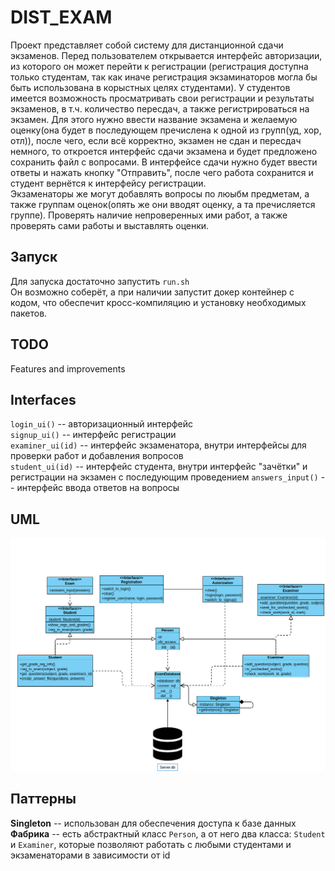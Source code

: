 # DIST_EXAM
Проект представляет собой систему для дистанционной сдачи экзаменов. Перед пользователем открывается интерфейс авторизации, из которого он может перейти к регистрации (регистрация доступна только студентам, так как иначе регистрация экзаминаторов могла бы быть использована в корыстных целях студентами). У студентов имеется возможность просматривать свои регистрации и результаты экзаменов, в т.ч. количество пересдач, а также регистрироваться на экзамен. Для этого нужно ввести название экзамена и желаемую оценку(она будет в последующем пречислена к одной из групп(уд, хор, отл)), после чего, если всё корректно, экзамен не сдан и пересдач немного, то откроется интерфейс сдачи экзамена и будет предложено сохранить файл с вопросами. В интерфейсе сдачи нужно будет ввести ответы и нажать кнопку "Отправить", после чего работа сохранится и студент вернётся к интерфейсу регистрации.  
Экзаменаторы же могут добавлять вопросы по люыбм предметам, а также группам оценок(опять же они вводят оценку, а та пречисляется группе). Проверять наличие непроверенных ими работ, а также проверять сами работы и выставлять оценки.

## Запуск
Для запуска достаточно запустить `run.sh`  
Он возможно соберёт, а при наличии запустит докер контейнер с кодом, что обеспечит кросс-компиляцию и установку необходимых пакетов.
## TODO
Features and improvements 

## Interfaces
`login_ui()` -- авторизационный интерфейс  
`signup_ui()` -- интерфейс регистрации  
`examiner_ui(id)` -- интерфейс экзаменатора, внутри интерфейсы для проверки работ и добавления вопросов  
`student_ui(id)` -- интерфейс студента, внутри интерфейс "зачётки" и регистрации на экзамен с последующим проведением
`answers_input()` -- интерфейс ввода ответов на вопросы

## UML
![](./UML.png)

## Паттерны
**Singleton** -- использован для обеспечения доступа к базе данных  
**Фабрика** -- есть абстрактный класс `Person`, а от него два класса: `Student` и `Examiner`, которые позволяют работать с любыми студентами и экзаменаторами в зависимости от id
